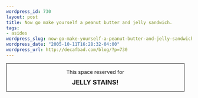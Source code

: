 ```yaml
--- 
wordpress_id: 730
layout: post
title: Now go make yourself a peanut butter and jelly sandwich.
tags: 
- asides
wordpress_slug: now-go-make-yourself-a-peanut-butter-and-jelly-sandwich
wordpress_date: "2005-10-11T16:28:32-04:00"
wordpress_url: http://decafbad.com/blog/?p=730
---
```

<div style="display: block; width: 90%; padding: 1em; border: 1px solid #000; text-align: center">This space reserved for<br />
<div style="font-size: 1.25em; font-weight:bold; padding-top: 0.5em">JELLY STAINS!</div>
</div>
